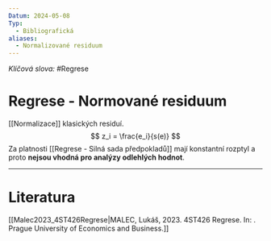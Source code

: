```yaml
---
Datum: 2024-05-08
Typ:
  - Bibliografická
aliases:
  - Normalizované residuum
---
```

*Klíčová slova:* #Regrese
# Regrese - Normované residuum
[[Normalizace]] klasických residuí.
$$
z_i = \frac{e_i}{s(e)}
$$
Za platnosti [[Regrese - Silná sada předpokladů]] mají konstantní rozptyl a proto **nejsou vhodná pro analýzy odlehlých hodnot**.
- - -
# Literatura
[[Malec2023_4ST426Regrese|MALEC, Lukáš, 2023. 4ST426 Regrese. In: . Prague University of Economics and Business.]]
